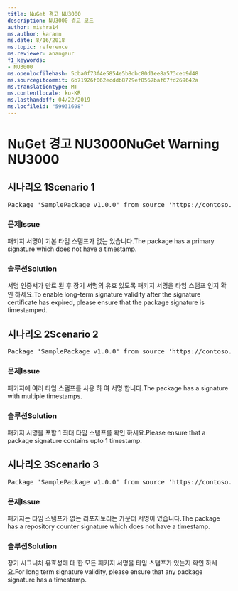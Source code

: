 ```yaml
---
title: NuGet 경고 NU3000
description: NU3000 경고 코드
author: mishra14
ms.author: karann
ms.date: 8/16/2018
ms.topic: reference
ms.reviewer: anangaur
f1_keywords:
- NU3000
ms.openlocfilehash: 5cba0f73f4e5854e5b8dbc80d1ee8a573ceb9d48
ms.sourcegitcommit: 6b71926f062ecddb8729ef8567baf67fd269642a
ms.translationtype: MT
ms.contentlocale: ko-KR
ms.lasthandoff: 04/22/2019
ms.locfileid: "59931698"
---
```

# <a name="nuget-warning-nu3000"></a><span data-ttu-id="b5fde-103">NuGet 경고 NU3000</span><span class="sxs-lookup"><span data-stu-id="b5fde-103">NuGet Warning NU3000</span></span>

## <a name="scenario-1"></a><span data-ttu-id="b5fde-104">시나리오 1</span><span class="sxs-lookup"><span data-stu-id="b5fde-104">Scenario 1</span></span>

<pre>Package 'SamplePackage v1.0.0' from source 'https://contoso.com/index.json': The primary signature does not have a timestamp.</pre>

### <a name="issue"></a><span data-ttu-id="b5fde-105">문제</span><span class="sxs-lookup"><span data-stu-id="b5fde-105">Issue</span></span>

<span data-ttu-id="b5fde-106">패키지 서명이 기본 타임 스탬프가 없는 있습니다.</span><span class="sxs-lookup"><span data-stu-id="b5fde-106">The package has a primary signature which does not have a timestamp.</span></span>


### <a name="solution"></a><span data-ttu-id="b5fde-107">솔루션</span><span class="sxs-lookup"><span data-stu-id="b5fde-107">Solution</span></span>

<span data-ttu-id="b5fde-108">서명 인증서가 만료 된 후 장기 서명의 유효 있도록 패키지 서명을 타임 스탬프 인지 확인 하세요.</span><span class="sxs-lookup"><span data-stu-id="b5fde-108">To enable long-term signature validity after the signature certificate has expired, please ensure that the package signature is timestamped.</span></span>



## <a name="scenario-2"></a><span data-ttu-id="b5fde-109">시나리오 2</span><span class="sxs-lookup"><span data-stu-id="b5fde-109">Scenario 2</span></span>

<pre>Package 'SamplePackage v1.0.0' from source 'https://contoso.com/index.json': Multiple timestamps are not accepted.</pre>

### <a name="issue"></a><span data-ttu-id="b5fde-110">문제</span><span class="sxs-lookup"><span data-stu-id="b5fde-110">Issue</span></span>

<span data-ttu-id="b5fde-111">패키지에 여러 타임 스탬프를 사용 하 여 서명 합니다.</span><span class="sxs-lookup"><span data-stu-id="b5fde-111">The package has a signature with multiple timestamps.</span></span>


### <a name="solution"></a><span data-ttu-id="b5fde-112">솔루션</span><span class="sxs-lookup"><span data-stu-id="b5fde-112">Solution</span></span>

<span data-ttu-id="b5fde-113">패키지 서명을 포함 1 최대 타임 스탬프를 확인 하세요.</span><span class="sxs-lookup"><span data-stu-id="b5fde-113">Please ensure that a package signature contains upto 1 timestamp.</span></span>



## <a name="scenario-3"></a><span data-ttu-id="b5fde-114">시나리오 3</span><span class="sxs-lookup"><span data-stu-id="b5fde-114">Scenario 3</span></span>

<pre>Package 'SamplePackage v1.0.0' from source 'https://contoso.com/index.json': The repository countersignature does not have a timestamp.</pre>

### <a name="issue"></a><span data-ttu-id="b5fde-115">문제</span><span class="sxs-lookup"><span data-stu-id="b5fde-115">Issue</span></span>

<span data-ttu-id="b5fde-116">패키지는 타임 스탬프가 없는 리포지토리는 카운터 서명이 있습니다.</span><span class="sxs-lookup"><span data-stu-id="b5fde-116">The package has a repository counter signature which does not have a timestamp.</span></span>


### <a name="solution"></a><span data-ttu-id="b5fde-117">솔루션</span><span class="sxs-lookup"><span data-stu-id="b5fde-117">Solution</span></span>

<span data-ttu-id="b5fde-118">장기 시그니처 유효성에 대 한 모든 패키지 서명을 타임 스탬프가 있는지 확인 하세요.</span><span class="sxs-lookup"><span data-stu-id="b5fde-118">For long term signature validity, please ensure that any package signature has a timestamp.</span></span>


